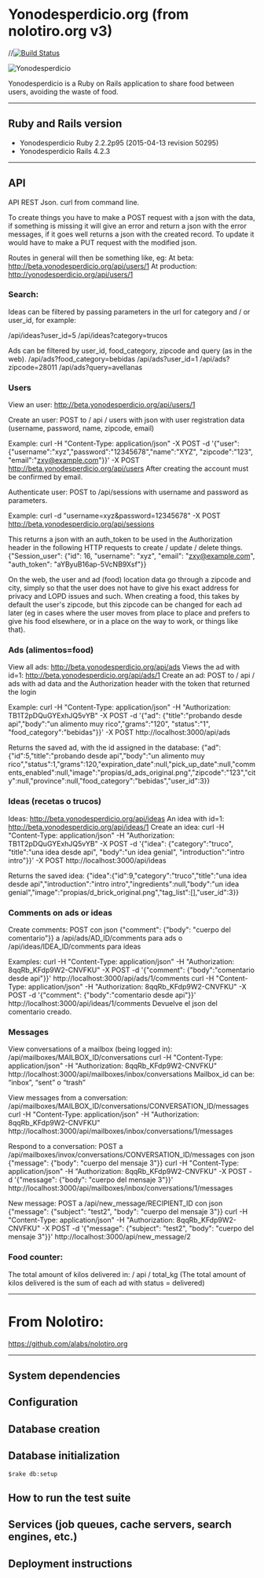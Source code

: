 # Yonodesperdicio.org (from nolotiro.org v3)


//[![Build Status](https://travis-ci.org/alabs/nolotiro.org.png?branch=master)](https://travis-ci.org/alabs/nolotiro.org)

![Yonodesperdicio](https://yonodesperdicio.org/assets/propias/cabecera-yonodesperdicio-316c77932e19fcc5b186349caf6164cc.png)


Yonodesperdicio is a Ruby on Rails application to share food between users, avoiding the waste of food.

-----------------------------------------

## Ruby and Rails version

* Yonodesperdicio Ruby 2.2.2p95 (2015-04-13 revision 50295)
* Yonodesperdicio Rails 4.2.3
-----------------------------------------

## API 

API REST Json.
curl from command line.

To create things you have to make a POST request with a json with the data, if something is missing it will give an error and return a json with the error messages, if it goes well returns a json with the created record. To update it would have to make a PUT request with the modified json.


Routes in general will then be something like, eg:
At beta: http://beta.yonodesperdicio.org/api/users/1 
At production: http://yonodesperdicio.org/api/users/1

### Search:

Ideas can be filtered by passing parameters in the url for category and / or user_id, for example:

/api/ideas?user_id=5
/api/ideas?category=trucos

Ads can be filtered by user_id, food_category, zipcode and query (as in the web).
/api/ads?food_category=bebidas
/api/ads?user_id=1
/api/ads?zipcode=28011
/api/ads?query=avellanas

### Users

View an user: http://beta.yonodesperdicio.org/api/users/1

Create an user:
POST to / api / users with json with user registration data (username, password, name, zipcode, email)

Example:
curl -H "Content-Type: application/json" -X POST -d '{"user": {"username":"xyz","password":"12345678","name":"XYZ", "zipcode":"123", "email":"zxy@example.com"}}'  -X POST http://beta.yonodesperdicio.org/api/users
After creating the account must be confirmed by email.

Authenticate user:
POST to /api/sessions with username and password as parameters.

Example:
curl -d "username=xyz&password=12345678"  -X POST http://beta.yonodesperdicio.org/api/sessions

This returns a json with an auth_token to be used in the Authorization header in the following HTTP requests to create / update / delete things.
{"Session_user": {"id": 16, "username": "xyz", "email": "zxy@example.com", "auth_token": "aYByuB16ap-5VcNB9Xsf"}}

On the web, the user and ad (food) location data go through a zipcode and city, simply so that the user does not have to give his exact address for privacy and LOPD issues and such.
When creating a food, this takes by default the user's zipcode, but this zipcode can be changed for each ad later (eg in cases where the user moves from place to place and prefers to give his food elsewhere, or in a place on the way to work, or things like that).


### Ads (alimentos=food)

View all ads: http://beta.yonodesperdicio.org/api/ads
Views the ad with id=1: http://beta.yonodesperdicio.org/api/ads/1
Create an ad:
POST to / api / ads with ad data and the Authorization header with the token that returned the login

Example:
curl -H "Content-Type: application/json"  -H "Authorization: TB1T2pDQuGYExhJQ5vYB" -X POST -d '{"ad": {"title":"probando desde api","body":"un alimento muy rico","grams":"120", "status":"1", "food_category":"bebidas"}}'  -X POST http://localhost:3000/api/ads

Returns the saved ad, with the id assigned in the database:
{"ad":{"id":5,"title":"probando desde api","body":"un alimento muy rico","status":1,"grams":120,"expiration_date":null,"pick_up_date":null,"comments_enabled":null,"image":"propias/d_ads_original.png","zipcode":"123","city":null,"province":null,"food_category":"bebidas","user_id":3}}

### Ideas (recetas o trucos)

Ideas: http://beta.yonodesperdicio.org/api/ideas
An idea with id=1: http://beta.yonodesperdicio.org/api/ideas/1
Create an idea:
curl -H "Content-Type: application/json"  -H "Authorization: TB1T2pDQuGYExhJQ5vYB" -X POST -d '{"idea": {"category":"truco", "title":"una idea desde api", "body":"un idea genial", "introduction":"intro intro"}}'  -X POST http://localhost:3000/api/ideas

Returns the saved idea:
{"idea":{"id":9,"category":"truco","title":"una idea desde api","introduction":"intro intro","ingredients":null,"body":"un idea genial","image":"propias/d_brick_original.png","tag_list":[],"user_id":3}}

### Comments on ads or ideas

Create comments: 
POST con json {"comment": {"body": "cuerpo del comentario"}} a /api/ads/AD_ID/comments para ads  o  /api/ideas/IDEA_ID/comments para ideas

Examples:
curl -H "Content-Type: application/json"  -H "Authorization: 8qqRb_KFdp9W2-CNVFKU" -X POST  -d '{"comment": {"body":"comentario desde api"}}' http://localhost:3000/api/ads/1/comments
curl -H "Content-Type: application/json"  -H "Authorization: 8qqRb_KFdp9W2-CNVFKU" -X POST  -d '{"comment": {"body":"comentario desde api"}}' http://localhost:3000/api/ideas/1/comments
Devuelve el json del comentario creado.

### Messages

View conversations of a mailbox (being logged in):
/api/mailboxes/MAILBOX_ID/conversations
curl -H "Content-Type: application/json"  -H "Authorization: 8qqRb_KFdp9W2-CNVFKU" http://localhost:3000/api/mailboxes/inbox/conversations
Mailbox_id can be: “inbox”, “sent” o “trash”

View messages from a conversation:
/api/mailboxes/MAILBOX_ID/conversations/CONVERSATION_ID/messages
curl -H "Content-Type: application/json"  -H "Authorization: 8qqRb_KFdp9W2-CNVFKU" http://localhost:3000/api/mailboxes/inbox/conversations/1/messages

Respond to a conversation:
POST a /api/mailboxes/invox/conversations/CONVERSATION_ID/messages
con json {"message": {"body": "cuerpo del mensaje 3"}}
curl -H "Content-Type: application/json"  -H "Authorization: 8qqRb_KFdp9W2-CNVFKU" -X POST -d '{"message": {"body": "cuerpo del mensaje 3"}}' http://localhost:3000/api/mailboxes/inbox/conversations/1/messages

New message:
POST a /api/new_message/RECIPIENT_ID
con json {"message": {"subject": "test2", "body": "cuerpo del mensaje 3"}}
curl -H "Content-Type: application/json"  -H "Authorization: 8qqRb_KFdp9W2-CNVFKU" -X POST -d '{"message": {"subject": "test2", "body": "cuerpo del mensaje 3"}}' http://localhost:3000/api/new_message/2

### Food counter:

The total amount of kilos delivered in: / api / total_kg
(The total amount of kilos delivered is the sum of each ad with status = delivered)

-----------------------------------------

# From Nolotiro:

https://github.com/alabs/nolotiro.org

-----------------------------------------
## System dependencies
## Configuration
## Database creation
## Database initialization
    $rake db:setup
## How to run the test suite
## Services (job queues, cache servers, search engines, etc.)
## Deployment instructions

